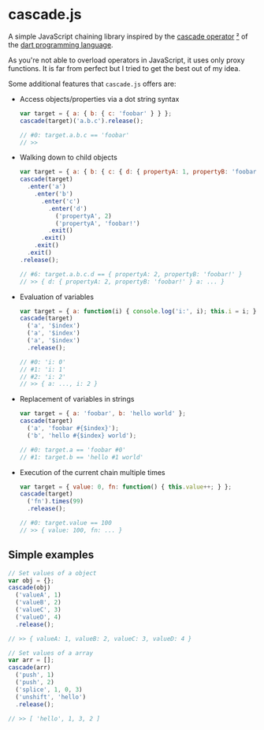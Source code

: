 cascade.js
==========

A simple JavaScript chaining library inspired by the
[cascade operator](http://news.dartlang.org/2012/02/method-cascades-in-dart-posted-by-gilad.html)
[²](https://www.dartlang.org/docs/spec/latest/dart-language-specification.html#h.30hsq2v14fk2)
of the [dart programming language](https://www.dartlang.org).

As you're not able to overload operators in JavaScript, it uses only proxy
functions. It is far from perfect but I tried to get the best out of my idea.

Some additional features that `cascade.js` offers are:

* Access objects/properties via a dot string syntax
  ```javascript
  var target = { a: { b: { c: 'foobar' } } };
  cascade(target)('a.b.c').release();

  // #0: target.a.b.c == 'foobar'
  // >>
  ```
* Walking down to child objects
  ```javascript
  var target = { a: { b: { c: { d: { propertyA: 1, propertyB: 'foobar' } } } } };
  cascade(target)
    .enter('a')
      .enter('b')
        .enter('c')
          .enter('d')
            ('propertyA', 2)
            ('propertyA', 'foobar!')
          .exit()
        .exit()
      .exit()
    .exit()
  .release();

  // #6: target.a.b.c.d == { propertyA: 2, propertyB: 'foobar!' }
  // >> { d: { propertyA: 2, propertyB: 'foobar!' } a: ... }
  ```
* Evaluation of variables
  ```javascript
  var target = { a: function(i) { console.log('i:', i); this.i = i; }, i: 0 };
  cascade(target)
    ('a', '$index')
    ('a', '$index')
    ('a', '$index')
    .release();

  // #0: 'i: 0'
  // #1: 'i: 1'
  // #2: 'i: 2'
  // >> { a: ..., i: 2 }
  ```
* Replacement of variables in strings
  ```javascript
  var target = { a: 'foobar', b: 'hello world' };
  cascade(target)
    ('a', 'foobar #{$index}');
    ('b', 'hello #{$index} world');

  // #0: target.a == 'foobar #0'
  // #1: target.b == 'hello #1 world'
  ```
* Execution of the current chain multiple times
  ```javascript
  var target = { value: 0, fn: function() { this.value++; } };
  cascade(target)
    ('fn').times(99)
    .release();

  // #0: target.value == 100
  // >> { value: 100, fn: ... }
  ```


Simple examples
---------------

```javascript
// Set values of a object
var obj = {};
cascade(obj)
  ('valueA', 1)
  ('valueB', 2)
  ('valueC', 3)
  ('valueD', 4)
  .release();

// >> { valueA: 1, valueB: 2, valueC: 3, valueD: 4 }

// Set values of a array
var arr = [];
cascade(arr)
  ('push', 1)
  ('push', 2)
  ('splice', 1, 0, 3)
  ('unshift', 'hello')
  .release();

// >> [ 'hello', 1, 3, 2 ]

```